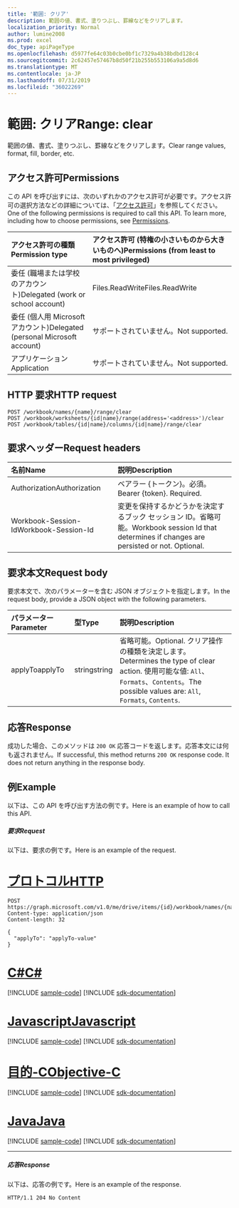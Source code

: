 ```yaml
---
title: '範囲: クリア'
description: 範囲の値、書式、塗りつぶし、罫線などをクリアします。
localization_priority: Normal
author: lumine2008
ms.prod: excel
doc_type: apiPageType
ms.openlocfilehash: d5977fe64c03b0cbe0bf1c7329a4b38bdbd128c4
ms.sourcegitcommit: 2c62457e57467b8d50f21b255b553106a9a5d8d6
ms.translationtype: MT
ms.contentlocale: ja-JP
ms.lasthandoff: 07/31/2019
ms.locfileid: "36022269"
---
```

# <a name="range-clear"></a><span data-ttu-id="82540-103">範囲: クリア</span><span class="sxs-lookup"><span data-stu-id="82540-103">Range: clear</span></span>

<span data-ttu-id="82540-104">範囲の値、書式、塗りつぶし、罫線などをクリアします。</span><span class="sxs-lookup"><span data-stu-id="82540-104">Clear range values, format, fill, border, etc.</span></span>
## <a name="permissions"></a><span data-ttu-id="82540-105">アクセス許可</span><span class="sxs-lookup"><span data-stu-id="82540-105">Permissions</span></span>
<span data-ttu-id="82540-p101">この API を呼び出すには、次のいずれかのアクセス許可が必要です。アクセス許可の選択方法などの詳細については、「[アクセス許可](/graph/permissions-reference)」を参照してください。</span><span class="sxs-lookup"><span data-stu-id="82540-p101">One of the following permissions is required to call this API. To learn more, including how to choose permissions, see [Permissions](/graph/permissions-reference).</span></span>

|<span data-ttu-id="82540-108">アクセス許可の種類</span><span class="sxs-lookup"><span data-stu-id="82540-108">Permission type</span></span>      | <span data-ttu-id="82540-109">アクセス許可 (特権の小さいものから大きいものへ)</span><span class="sxs-lookup"><span data-stu-id="82540-109">Permissions (from least to most privileged)</span></span>              |
|:--------------------|:---------------------------------------------------------|
|<span data-ttu-id="82540-110">委任 (職場または学校のアカウント)</span><span class="sxs-lookup"><span data-stu-id="82540-110">Delegated (work or school account)</span></span> | <span data-ttu-id="82540-111">Files.ReadWrite</span><span class="sxs-lookup"><span data-stu-id="82540-111">Files.ReadWrite</span></span>    |
|<span data-ttu-id="82540-112">委任 (個人用 Microsoft アカウント)</span><span class="sxs-lookup"><span data-stu-id="82540-112">Delegated (personal Microsoft account)</span></span> | <span data-ttu-id="82540-113">サポートされていません。</span><span class="sxs-lookup"><span data-stu-id="82540-113">Not supported.</span></span>    |
|<span data-ttu-id="82540-114">アプリケーション</span><span class="sxs-lookup"><span data-stu-id="82540-114">Application</span></span> | <span data-ttu-id="82540-115">サポートされていません。</span><span class="sxs-lookup"><span data-stu-id="82540-115">Not supported.</span></span> |

## <a name="http-request"></a><span data-ttu-id="82540-116">HTTP 要求</span><span class="sxs-lookup"><span data-stu-id="82540-116">HTTP request</span></span>
<!-- { "blockType": "ignored" } -->
```http
POST /workbook/names/{name}/range/clear
POST /workbook/worksheets/{id|name}/range(address='<address>')/clear
POST /workbook/tables/{id|name}/columns/{id|name}/range/clear

```
## <a name="request-headers"></a><span data-ttu-id="82540-117">要求ヘッダー</span><span class="sxs-lookup"><span data-stu-id="82540-117">Request headers</span></span>
| <span data-ttu-id="82540-118">名前</span><span class="sxs-lookup"><span data-stu-id="82540-118">Name</span></span>       | <span data-ttu-id="82540-119">説明</span><span class="sxs-lookup"><span data-stu-id="82540-119">Description</span></span>|
|:---------------|:----------|
| <span data-ttu-id="82540-120">Authorization</span><span class="sxs-lookup"><span data-stu-id="82540-120">Authorization</span></span>  | <span data-ttu-id="82540-p102">ベアラー {トークン}。必須。</span><span class="sxs-lookup"><span data-stu-id="82540-p102">Bearer {token}. Required.</span></span> |
| <span data-ttu-id="82540-123">Workbook-Session-Id</span><span class="sxs-lookup"><span data-stu-id="82540-123">Workbook-Session-Id</span></span>  | <span data-ttu-id="82540-p103">変更を保持するかどうかを決定するブック セッション ID。省略可能。</span><span class="sxs-lookup"><span data-stu-id="82540-p103">Workbook session Id that determines if changes are persisted or not. Optional.</span></span>|

## <a name="request-body"></a><span data-ttu-id="82540-126">要求本文</span><span class="sxs-lookup"><span data-stu-id="82540-126">Request body</span></span>
<span data-ttu-id="82540-127">要求本文で、次のパラメーターを含む JSON オブジェクトを指定します。</span><span class="sxs-lookup"><span data-stu-id="82540-127">In the request body, provide a JSON object with the following parameters.</span></span>

| <span data-ttu-id="82540-128">パラメーター</span><span class="sxs-lookup"><span data-stu-id="82540-128">Parameter</span></span>    | <span data-ttu-id="82540-129">型</span><span class="sxs-lookup"><span data-stu-id="82540-129">Type</span></span>   |<span data-ttu-id="82540-130">説明</span><span class="sxs-lookup"><span data-stu-id="82540-130">Description</span></span>|
|:---------------|:--------|:----------|
|<span data-ttu-id="82540-131">applyTo</span><span class="sxs-lookup"><span data-stu-id="82540-131">applyTo</span></span>|<span data-ttu-id="82540-132">string</span><span class="sxs-lookup"><span data-stu-id="82540-132">string</span></span>|<span data-ttu-id="82540-133">省略可能。</span><span class="sxs-lookup"><span data-stu-id="82540-133">Optional.</span></span> <span data-ttu-id="82540-134">クリア操作の種類を決定します。</span><span class="sxs-lookup"><span data-stu-id="82540-134">Determines the type of clear action.</span></span>  <span data-ttu-id="82540-135">使用可能な値: `All`、`Formats`、`Contents`。</span><span class="sxs-lookup"><span data-stu-id="82540-135">The possible values are: `All`, `Formats`, `Contents`.</span></span>|

## <a name="response"></a><span data-ttu-id="82540-136">応答</span><span class="sxs-lookup"><span data-stu-id="82540-136">Response</span></span>

<span data-ttu-id="82540-p105">成功した場合、このメソッドは `200 OK` 応答コードを返します。応答本文には何も返されません。</span><span class="sxs-lookup"><span data-stu-id="82540-p105">If successful, this method returns `200 OK` response code. It does not return anything in the response body.</span></span>

## <a name="example"></a><span data-ttu-id="82540-139">例</span><span class="sxs-lookup"><span data-stu-id="82540-139">Example</span></span>
<span data-ttu-id="82540-140">以下は、この API を呼び出す方法の例です。</span><span class="sxs-lookup"><span data-stu-id="82540-140">Here is an example of how to call this API.</span></span>
##### <a name="request"></a><span data-ttu-id="82540-141">要求</span><span class="sxs-lookup"><span data-stu-id="82540-141">Request</span></span>
<span data-ttu-id="82540-142">以下は、要求の例です。</span><span class="sxs-lookup"><span data-stu-id="82540-142">Here is an example of the request.</span></span>

# <a name="httptabhttp"></a>[<span data-ttu-id="82540-143">プロトコル</span><span class="sxs-lookup"><span data-stu-id="82540-143">HTTP</span></span>](#tab/http)
<!-- {
  "blockType": "request",
  "name": "range_clear"
}-->
```http
POST https://graph.microsoft.com/v1.0/me/drive/items/{id}/workbook/names/{name}/range/clear
Content-type: application/json
Content-length: 32

{
  "applyTo": "applyTo-value"
}
```
# <a name="ctabcsharp"></a>[<span data-ttu-id="82540-144">C#</span><span class="sxs-lookup"><span data-stu-id="82540-144">C#</span></span>](#tab/csharp)
[!INCLUDE [sample-code](../includes/snippets/csharp/range-clear-csharp-snippets.md)]
[!INCLUDE [sdk-documentation](../includes/snippets/snippets-sdk-documentation-link.md)]

# <a name="javascripttabjavascript"></a>[<span data-ttu-id="82540-145">Javascript</span><span class="sxs-lookup"><span data-stu-id="82540-145">Javascript</span></span>](#tab/javascript)
[!INCLUDE [sample-code](../includes/snippets/javascript/range-clear-javascript-snippets.md)]
[!INCLUDE [sdk-documentation](../includes/snippets/snippets-sdk-documentation-link.md)]

# <a name="objective-ctabobjc"></a>[<span data-ttu-id="82540-146">目的-C</span><span class="sxs-lookup"><span data-stu-id="82540-146">Objective-C</span></span>](#tab/objc)
[!INCLUDE [sample-code](../includes/snippets/objc/range-clear-objc-snippets.md)]
[!INCLUDE [sdk-documentation](../includes/snippets/snippets-sdk-documentation-link.md)]

# <a name="javatabjava"></a>[<span data-ttu-id="82540-147">Java</span><span class="sxs-lookup"><span data-stu-id="82540-147">Java</span></span>](#tab/java)
[!INCLUDE [sample-code](../includes/snippets/java/range-clear-java-snippets.md)]
[!INCLUDE [sdk-documentation](../includes/snippets/snippets-sdk-documentation-link.md)]

---


##### <a name="response"></a><span data-ttu-id="82540-148">応答</span><span class="sxs-lookup"><span data-stu-id="82540-148">Response</span></span>
<span data-ttu-id="82540-149">以下は、応答の例です。</span><span class="sxs-lookup"><span data-stu-id="82540-149">Here is an example of the response.</span></span> 
<!-- {
  "blockType": "response"
} -->
```http
HTTP/1.1 204 No Content
```

<!-- uuid: 8fcb5dbc-d5aa-4681-8e31-b001d5168d79
2015-10-25 14:57:30 UTC -->
<!-- {
  "type": "#page.annotation",
  "description": "Range: clear",
  "keywords": "",
  "section": "documentation",
  "tocPath": "",
  "suppressions": [
  ]
}-->
